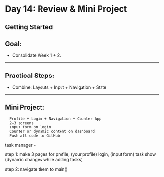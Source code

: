 
# Day 14: Review & Mini Project

## Getting Started

## Goal: 
  - Consolidate Week 1 + 2.

---

## Practical Steps:
- Combine: Layouts + Input + Navigation + State

---

## Mini Project:

```
  Profile + Login + Navigation + Counter App
  2–3 screens
  Input form on login
  Counter or dynamic content on dashboard
  Push all code to GitHub
```
task manager - 

step 1: make 3 pages for 
                          profile, (your profile)
                          login,  (input form) 
                          task show (dynamic changes while adding tasks)

step 2: navigate them to main()